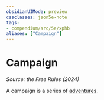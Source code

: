 ```yaml
---
obsidianUIMode: preview
cssclasses: json5e-note
tags:
- compendium/src/5e/xphb
aliases: ["Campaign"]
---
```

# Campaign
*Source: the Free Rules (2024)* 

A campaign is a series of [adventures](adventure-xphb.md).